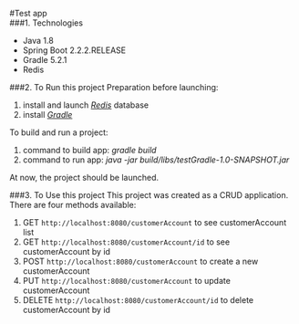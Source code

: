 #Test app<br/>
###1. Technologies
* Java 1.8
* Spring Boot 2.2.2.RELEASE
* Gradle 5.2.1
* Redis

###2. To Run this project
Preparation before launching:
1. install and launch _[Redis]_ database
2. install _[Gradle]_ 

[Gradle]: https://gradle.org/install
[Redis]: https://redis.io/topics/quickstart

To build and run a project:
1. command to build app: _gradle build_
2. command to run app: _java -jar build/libs/testGradle-1.0-SNAPSHOT.jar_

At now, the project should be launched.

###3. To Use this project
This project was created as a CRUD application.<br/>
There are four methods available:
1. GET ```http://localhost:8080/customerAccount``` to see customerAccount list<br/>
2. GET ```http://localhost:8080/customerAccount/id``` to see customerAccount by id<br/>
3. POST ```http://localhost:8080/customerAccount``` to create a new customerAccount<br/>
4. PUT ```http://localhost:8080/customerAccount``` to update customerAccount<br/>
5. DELETE ```http://localhost:8080/customerAccount/id``` to delete customerAccount by id<br/>